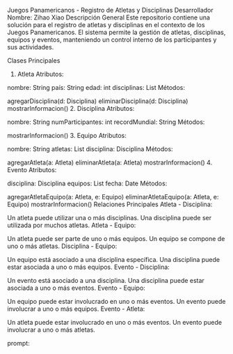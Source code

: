 Juegos Panamericanos - Registro de Atletas y Disciplinas
Desarrollador
Nombre: Zihao Xiao
Descripción General
Este repositorio contiene una solución para el registro de atletas y disciplinas en el contexto de los Juegos Panamericanos. El sistema permite la gestión de atletas, disciplinas, equipos y eventos, manteniendo un control interno de los participantes y sus actividades.

Clases Principales
1. Atleta
   Atributos:

nombre: String
país: String
edad: int
disciplinas: List<Disciplina>
Métodos:

agregarDisciplina(d: Disciplina)
eliminarDisciplina(d: Disciplina)
mostrarInformacion()
2. Disciplina
   Atributos:

nombre: String
numParticipantes: int
recordMundial: String
Métodos:

mostrarInformacion()
3. Equipo
   Atributos:

nombre: String
atletas: List<Atleta>
disciplina: Disciplina
Métodos:

agregarAtleta(a: Atleta)
eliminarAtleta(a: Atleta)
mostrarInformacion()
4. Evento
   Atributos:

disciplina: Disciplina
equipos: List<Equipo>
fecha: Date
Métodos:

agregarAtletaEquipo(a: Atleta, e: Equipo)
eliminarAtletaEquipo(a: Atleta, e: Equipo)
mostrarInformacion()
Relaciones Principales
Atleta - Disciplina:

Un atleta puede utilizar una o más disciplinas.
Una disciplina puede ser utilizada por muchos atletas.
Atleta - Equipo:

Un atleta puede ser parte de uno o más equipos.
Un equipo se compone de uno o más atletas.
Disciplina - Equipo:

Un equipo está asociado a una disciplina específica.
Una disciplina puede estar asociada a uno o más equipos.
Evento - Disciplina:

Un evento está asociado a una disciplina.
Una disciplina puede estar asociada a uno o más eventos.
Evento - Equipo:

Un equipo puede estar involucrado en uno o más eventos.
Un evento puede involucrar a uno o más equipos.
Evento - Atleta:

Un atleta puede estar involucrado en uno o más eventos.
Un evento puede involucrar a uno o más atletas.


prompt:


